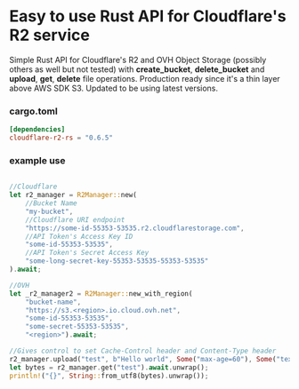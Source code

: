 # Easy to use Rust API for Cloudflare's R2 service 

Simple Rust API for Cloudflare's R2 and OVH Object Storage (possibly others as well but not tested) with **create_bucket**, **delete_bucket** and  **upload**, **get**, **delete** file operations. Production ready since it's a thin layer above AWS SDK S3. Updated to be using latest versions.

### cargo.toml
```TOML
[dependencies]
cloudflare-r2-rs = "0.6.5"
```

### example use
```rust

//Cloudflare
let r2_manager = R2Manager::new(
    //Bucket Name
    "my-bucket", 
    //Cloudflare URI endpoint
    "https://some-id-55353-53535.r2.cloudflarestorage.com",
    //API Token's Access Key ID
    "some-id-55353-53535",
    //API Token's Secret Access Key
    "some-long-secret-key-55353-53535-55353-53535"
).await;

//OVH
let _r2_manager2 = R2Manager::new_with_region(
    "bucket-name", 
    "https://s3.<region>.io.cloud.ovh.net",
    "some-id-55353-53535",
    "some-secret-55353-53535",
    "<region>").await;

//Gives control to set Cache-Control header and Content-Type header
r2_manager.upload("test", b"Hello world", Some("max-age=60"), Some("text/plain")).await;
let bytes = r2_manager.get("test").await.unwrap();
println!("{}", String::from_utf8(bytes).unwrap());
```
